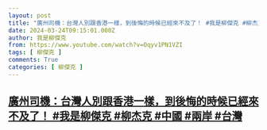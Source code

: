 ```yaml
---
layout: post
title: "廣州司機：台灣人別跟香港一樣，到後悔的時候已經來不及了！ #我是柳傑克 #柳杰克 #中國 #兩岸 #台灣"
date: 2024-03-24T09:15:01.000Z
author: 我是柳傑克
from: https://www.youtube.com/watch?v=Oqyv1PN1VZI
tags: [ 柳傑克 ]
comments: True
categories: [ 柳傑克 ]
---
```

<!--1711271701000-->
[廣州司機：台灣人別跟香港一樣，到後悔的時候已經來不及了！ #我是柳傑克 #柳杰克 #中國 #兩岸 #台灣](https://www.youtube.com/watch?v=Oqyv1PN1VZI)
------

<div>

</div>
